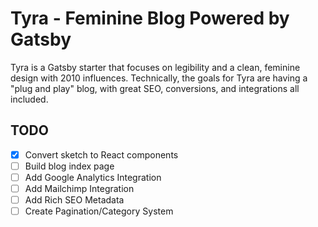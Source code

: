 Tyra - Feminine Blog Powered by Gatsby
=====

Tyra is a Gatsby starter that focuses on legibility and a clean, feminine design with 2010 influences. Technically, the goals for Tyra are having a "plug and play" blog, with great SEO, conversions, and integrations all included.

## TODO

- [x] Convert sketch to React components
- [ ] Build blog index page
- [ ] Add Google Analytics Integration
- [ ] Add Mailchimp Integration
- [ ] Add Rich SEO Metadata
- [ ] Create Pagination/Category System

